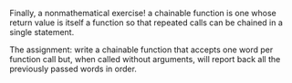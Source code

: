 Finally, a nonmathematical exercise! a chainable function is one whose return value is itself a function so that repeated calls can be chained in a single statement.

The assignment: write a chainable function that accepts one word per function call but, when called without arguments, will report back all the previously passed words in order.
